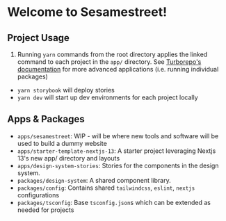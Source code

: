 # Welcome to Sesamestreet!

## Project Usage

1. Running `yarn` commands from the root directory applies the linked command to each project in the `app/` directory. See [Turborepo's documentation](https://turbo.build/repo/docs/core-concepts/monorepos/filtering) for more advanced applications (i.e. running individual packages)

-   `yarn storybook` will deploy stories
-   `yarn dev` will start up dev environments for each project locally

## Apps & Packages

-   `apps/sesamestreet`: WIP - will be where new tools and software will be used to build a dummy website
-   `apps/starter-template-nextjs-13`: A starter project leveraging Nextjs 13's new app/ directory and layouts
-   `apps/design-system-stories`: Stories for the components in the design system.
-   `packages/design-system`: A shared component library.
-   `packages/config`: Contains shared `tailwindcss`, `eslint`, `nextjs` configurations
-   `packages/tsconfig`: Base `tsconfig.json`s which can be extended as needed for projects
